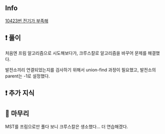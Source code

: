## Info
<a href="https://www.acmicpc.net/problem/10423" rel="nofollow">10423번 전기가 부족해</a>

## ❗ 풀이
처음엔 프림 알고리즘으로 시도해보다가, 크루스칼로 알고리즘을 바꾸어 문제를 해결했다.

발전소끼리 연결되었는지를 검사하기 위해서 union-find 과정이 필요했고, 발전소의 parent는 -1로 설정했다.

## ❗ 추가 지식


## 🙂 마무리
MST를 프림으로만 풀다 보니 크루스칼은 생소했다... 더 연습해겠다.